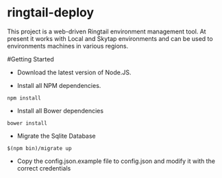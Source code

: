 ringtail-deploy
===============

This project is a web-driven Ringtail environment management tool. At present it works with Local and Skytap environments and can be used to environments machines in various regions.

#Getting Started

* Download the latest version of Node.JS.

* Install all NPM dependencies.
```
npm install
```

* Install all Bower dependencies
```
bower install
```

* Migrate the Sqlite Database
```
$(npm bin)/migrate up
```

* Copy the config.json.example file to config.json and modify it with the correct credentials

 



